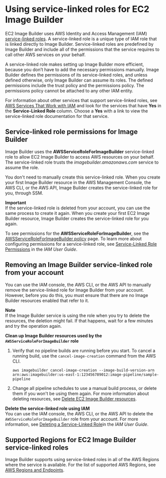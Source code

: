 # Using service\-linked roles for EC2 Image Builder<a name="image-builder-service-linked-role"></a>

EC2 Image Builder uses AWS Identity and Access Management \(IAM\) [service\-linked roles](https://docs.aws.amazon.com/IAM/latest/UserGuide/id_roles_terms-and-concepts.html#iam-term-service-linked-role)\. A service\-linked role is a unique type of IAM role that is linked directly to Image Builder\. Service\-linked roles are predefined by Image Builder and include all of the permissions that the service requires to call other AWS services on your behalf\. 

A service\-linked role makes setting up Image Builder more efficient, because you don’t have to add the necessary permissions manually\. Image Builder defines the permissions of its service\-linked roles, and unless defined otherwise, only Image Builder can assume its roles\. The defined permissions include the trust policy and the permissions policy\. The permissions policy cannot be attached to any other IAM entity\. 

For information about other services that support service\-linked roles, see [AWS Services That Work with IAM](https://docs.aws.amazon.com/IAM/latest/UserGuide/reference_aws-services-that-work-with-iam.html) and look for the services that have **Yes** in the **Service\-Linked Role** column\. Choose a **Yes** with a link to view the service\-linked role documentation for that service\.

## Service\-linked role permissions for Image Builder<a name="image-builder-slr-permissions"></a>

Image Builder uses the **AWSServiceRoleForImageBuilder** service\-linked role to allow EC2 Image Builder to access AWS resources on your behalf\. The service\-linked role trusts the *imagebuilder\.amazonaws\.com* service to assume the role\.

You don't need to manually create this service\-linked role\. When you create your first Image Builder resource in the AWS Management Console, the AWS CLI, or the AWS API, Image Builder creates the service\-linked role for you, through SSM\.

**Important**  
If the service\-linked role is deleted from your account, you can use the same process to create it again\. When you create your first EC2 Image Builder resource, Image Builder creates the service\-linked role for you again\.

To see permissions for the **AWSServiceRoleForImageBuilder**, see the [AWSServiceRoleForImageBuilder policy](security-iam-awsmanpol.md#sec-iam-manpol-AWSServiceRoleForImageBuilder) page\. To learn more about configuring permissions for a service\-linked role, see [Service\-Linked Role Permissions](https://docs.aws.amazon.com/IAM/latest/UserGuide/using-service-linked-roles.html#service-linked-role-permissions) in the *IAM User Guide*\.

## Removing an Image Builder service\-linked role from your account<a name="image-builder-slr-deleting"></a>

You can use the IAM console, the AWS CLI, or the AWS API to manually remove the service\-linked role for Image Builder from your account\. However, before you do this, you must ensure that there are no Image Builder resources enabled that refer to it\.

**Note**  
If the Image Builder service is using the role when you try to delete the resources, the deletion might fail\. If that happens, wait for a few minutes and try the operation again\.

**Clean up Image Builder resources used by the `AWSServiceRoleForImageBuilder` role**

1. Verify that no pipeline builds are running before you start\. To cancel a running build, use the `cancel-image-creation` command from the AWS CLI\.

   ```
   aws imagebuilder cancel-image-creation --image-build-version-arn arn:aws:imagebuilder:us-east-1:123456789012:image-pipeline/sample-pipeline
   ```

1. Change all pipeline schedules to use a manual build process, or delete them if you won't be using them again\. For more information about deleting resources, see [Delete EC2 Image Builder resources](delete-resources.md)\.

**Delete the service\-linked role using IAM**  
You can use the IAM console, the AWS CLI, or the AWS API to delete the `AWSServiceRoleForImageBuilder` role from your account\. For more information, see [ Deleting a Service\-Linked Role](https://docs.aws.amazon.com/IAM/latest/UserGuide/using-service-linked-roles.html#delete-service-linked-role)in the *IAM User Guide*\.

## Supported Regions for EC2 Image Builder service\-linked roles<a name="image-builder-slr-regions"></a>

Image Builder supports using service\-linked roles in all of the AWS Regions where the service is available\. For the list of supported AWS Regions, see [AWS Regions and Endpoints](how-image-builder-works.md#image-builder-regions)\.